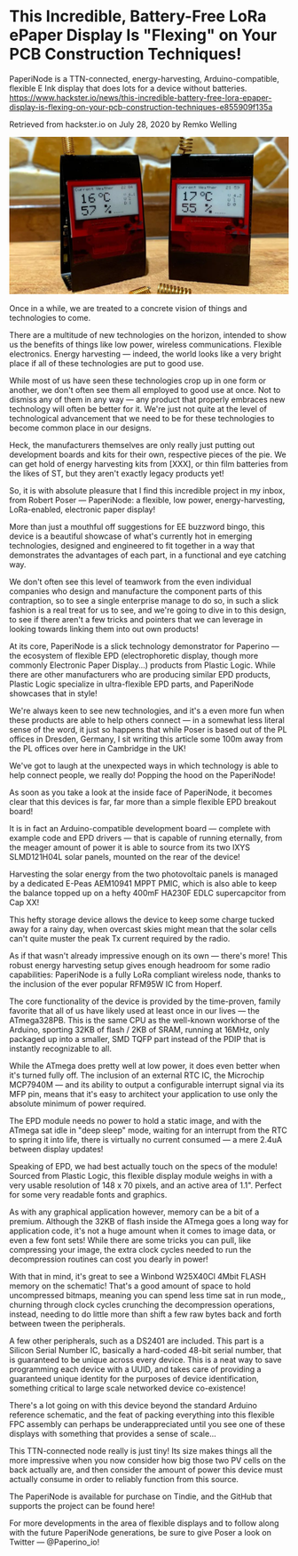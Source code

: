 # This Incredible, Battery-Free LoRa ePaper Display Is "Flexing" on Your PCB Construction Techniques!
PaperiNode is a TTN-connected, energy-harvesting, Arduino-compatible, flexible E Ink display that does lots for a device without batteries.
https://www.hackster.io/news/this-incredible-battery-free-lora-epaper-display-is-flexing-on-your-pcb-construction-techniques-e855909f135a

Retrieved from hackster.io on July 28, 2020 by Remko Welling

![PaperiNode_image_1](images/hacksterio_01.jpg?raw=true "PaperiNode_image_1")

Once in a while, we are treated to a concrete vision of things and technologies to come.

There are a multitude of new technologies on the horizon, intended to show us the benefits of things like low power, wireless communications. Flexible electronics. Energy harvesting — indeed, the world looks like a very bright place if all of these technologies are put to good use.

While most of us have seen these technologies crop up in one form or another, we don't often see them all employed to good use at once. Not to dismiss any of them in any way — any product that properly embraces new technology will often be better for it. We're just not quite at the level of technological advancement that we need to be for these technologies to become common place in our designs.

Heck, the manufacturers themselves are only really just putting out development boards and kits for their own, respective pieces of the pie. We can get hold of energy harvesting kits from [XXX], or thin film batteries from the likes of ST, but they aren't exactly legacy products yet!

So, it is with absolute pleasure that I find this incredible project in my inbox, from Robert Poser — PaperiNode: a flexible, low power, energy-harvesting, LoRa-enabled, electronic paper display!

More than just a mouthful off suggestions for EE buzzword bingo, this device is a beautiful showcase of what's currently hot in emerging technologies, designed and engineered to fit together in a way that demonstrates the advantages of each part, in a functional and eye catching way.

We don't often see this level of teamwork from the even individual companies who design and manufacture the component parts of this contraption, so to see a single enterprise manage to do so, in such a slick fashion is a real treat for us to see, and we're going to dive in to this design, to see if there aren't a few tricks and pointers that we can leverage in looking towards linking them into out own products!

At its core, PaperiNode is a slick technology demonstrator for Paperino — the ecosystem of flexible EPD (electrophoretic display, though more commonly Electronic Paper Display...) products from Plastic Logic. While there are other manufacturers who are producing similar EPD products, Plastic Logic specialize in ultra-flexible EPD parts, and PaperiNode showcases that in style!

We're always keen to see new technologies, and it's a even more fun when these products are able to help others connect — in a somewhat less literal sense of the word, it just so happens that while Poser is based out of the PL offices in Dresden, Germany, I sit writing this article some 100m away from the PL offices over here in Cambridge in the UK!

We've got to laugh at the unexpected ways in which technology is able to help connect people, we really do!
Popping the hood on the PaperiNode!

As soon as you take a look at the inside face of PaperiNode, it becomes clear that this devices is far, far more than a simple flexible EPD breakout board!

It is in fact an Arduino-compatible development board — complete with example code and EPD drivers — that is capable of running eternally, from the meager amount of power it is able to source from its two IXYS SLMD121H04L solar panels, mounted on the rear of the device!

Harvesting the solar energy from the two photovoltaic panels is managed by a dedicated E-Peas AEM10941 MPPT PMIC, which is also able to keep the balance topped up on a hefty 400mF HA230F EDLC supercapcitor from Cap XX!

This hefty storage device allows the device to keep some charge tucked away for a rainy day, when overcast skies might mean that the solar cells can't quite muster the peak Tx current required by the radio.

As if that wasn't already impressive enough on its own — there's more! This robust energy harvesting setup gives enough headroom for some radio capabilities: PaperiNode is a fully LoRa compliant wireless node, thanks to the inclusion of the ever popular RFM95W IC from Hoperf.

The core functionality of the device is provided by the time-proven, family favorite that all of us have likely used at least once in our lives — the ATmega328PB. This is the same CPU as the well-known workhorse of the Arduino, sporting 32KB of flash / 2KB of SRAM, running at 16MHz, only packaged up into a smaller, SMD TQFP part instead of the PDIP that is instantly recognizable to all.

While the ATmega does pretty well at low power, it does even better when it's turned fully off. The inclusion of an external RTC IC, the Microchip MCP7940M — and its ability to output a configurable interrupt signal via its MFP pin, means that it's easy to architect your application to use only the absolute minimum of power required.

The EPD module needs no power to hold a static image, and with the ATmega sat idle in "deep sleep" mode, waiting for an interrupt from the RTC to spring it into life, there is virtually no current consumed — a mere 2.4uA between display updates!

Speaking of EPD, we had best actually touch on the specs of the module! Sourced from Plastic Logic, this flexible display module weighs in with a very usable resolution of 148 x 70 pixels, and an active area of 1.1". Perfect for some very readable fonts and graphics.

As with any graphical application however, memory can be a bit of a premium. Although the 32KB of flash inside the ATmega goes a long way for application code, it's not a huge amount when it comes to image data, or even a few font sets! While there are some tricks you can pull, like compressing your image, the extra clock cycles needed to run the decompression routines can cost you dearly in power!

With that in mind, it's great to see a Winbond W25X40Cl 4Mbit FLASH memory on the schematic! That's a good amount of space to hold uncompressed bitmaps, meaning you can spend less time sat in run mode,, churning through clock cycles crunching the decompression operations, instead, needing to do little more than shift a few raw bytes back and forth between tween the peripherals.

A few other peripherals, such as a DS2401 are included. This part is a Silicon Serial Number IC, basically a hard-coded 48-bit serial number, that is guaranteed to be unique across every device. This is a neat way to save programming each device with a UUID, and takes care of providing a guaranteed unique identity for the purposes of device identification, something critical to large scale networked device co-existence!

There's a lot going on with this device beyond the standard Arduino reference schematic, and the feat of packing everything into this flexible FPC assembly can perhaps be underappreciated until you see one of these displays with something that provides a sense of scale...

This TTN-connected node really is just tiny! Its size makes things all the more impressive when you now consider how big those two PV cells on the back actually are, and then consider the amount of power this device must actually consume in order to reliably function from this source.

The PaperiNode is available for purchase on Tindie, and the GitHub that supports the project can be found here!

For more developments in the area of flexible displays and to follow along with the future PaperiNode generations, be sure to give Poser a look on Twitter — @Paperino_io!